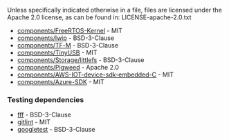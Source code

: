 Unless specifically indicated otherwise in a file, files are licensed under the Apache 2.0 license,
as can be found in: LICENSE-apache-2.0.txt

- [components/FreeRTOS-Kernel](components/FreeRTOS-Kernel) - MIT
- [components/lwip](components/lwip) - BSD-3-Clause
- [components/TF-M](components/TF-M) - BSD-3-Clause
- [components/TinyUSB](components/TinyUSB) - MIT
- [components/Storage/littlefs](components/Storage/littlefs) - BSD-3-Clause
- [components/Pigweed](components/Pigweed) - Apache 2.0
- [components/AWS-IOT-device-sdk-embedded-C](components/AWS-IOT-device-sdk-embedded-C) - MIT
- [components/Azure-SDK](components/Azure-SDK) - MIT

### Testing dependencies

- [fff](https://github.com/meekrosoft/fff) - BSD-3-Clause
- [gitlint](https://github.com/jorisroovers/gitlint) - MIT
- [googletest](https://github.com/google/googletest) - BSD-3-Clause
